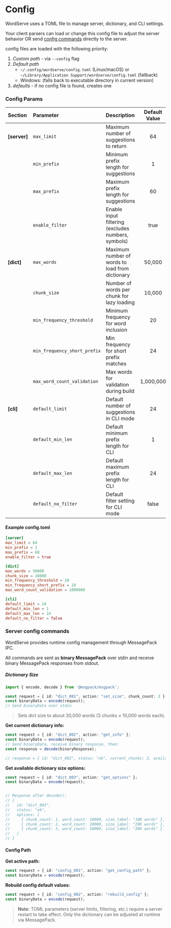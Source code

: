 # Config

WordServe uses a TOML file to manage server, dictionary, and CLI settings.

Your client parsers can load or change this config file to adjust the server behavior OR send [config commands](#server-config-commands) directly to the server.

config files are loaded with the following priority:

1. _Custom path_ -  via `--config` flag  
2. _Default path_
   - `~/.config/wordserve/config.toml` (Linux/macOS) or `~/Library/Application Support/wordserve/config.toml` (fallback)
   - Windows: (falls back to executable directory in current version)
3. _defaults_ - if no config file is found, creates one

### Config Params

| Section | Parameter | Description | Default Value |
|:--------|:----------|:------------|:-------------:|
| **[server]** | `max_limit` | Maximum number of suggestions to return | 64 |
| | `min_prefix` | Minimum prefix length for suggestions | 1 |
| | `max_prefix` | Maximum prefix length for suggestions | 60 |
| | `enable_filter` | Enable input filtering (excludes numbers, symbols) | true |
| **[dict]** | `max_words` | Maximum number of words to load from dictionary | 50,000 |
| | `chunk_size` | Number of words per chunk for lazy loading | 10,000 |
| | `min_frequency_threshold` | Minimum frequency for word inclusion | 20 |
| | `min_frequency_short_prefix` | Min frequency for short prefix matches | 24 |
| | `max_word_count_validation` | Max words for validation during build | 1,000,000 |
| **[cli]** | `default_limit` | Default number of suggestions in CLI mode | 24 |
| | `default_min_len` | Default minimum prefix length for CLI | 1 |
| | `default_max_len` | Default maximum prefix length for CLI | 24 |
| | `default_no_filter` | Default filter setting for CLI mode | false |

#### Example config.toml

```toml
[server]
max_limit = 64
min_prefix = 1
max_prefix = 60
enable_filter = true

[dict]
max_words = 50000
chunk_size = 10000
min_frequency_threshold = 20
min_frequency_short_prefix = 24
max_word_count_validation = 1000000

[cli]
default_limit = 24
default_min_len = 1
default_max_len = 24
default_no_filter = false
```

### Server config commands

WordServe provides runtime config management through MessagePack IPC.

All commands are sent as **binary MessagePack** over stdin and receive binary MessagePack responses from stdout.

##### Dictionary Size

```ts
import { encode, decode } from '@msgpack/msgpack';

const request = { id: "dict_001", action: "set_size", chunk_count: 3 };
const binaryData = encode(request);
// Send binaryData over stdin
```

> Sets dict size to about 30,000 words (3 chunks × 10,000 words each).

**Get current dictionary info:**

```ts
const request = { id: "dict_002", action: "get_info" };
const binaryData = encode(request);
// Send binaryData, receive binary response, then:
const response = decode(binaryResponse);

// response = { id: "dict_002", status: "ok", current_chunks: 3, available_chunks: 5 }
```

**Get available dictionary size options:**

```ts
const request = { id: "dict_003", action: "get_options" };
const binaryData = encode(request);


// Response after decode():
// {
//   id: "dict_003", 
//   status: "ok",
//   options: [
//     { chunk_count: 1, word_count: 10000, size_label: "10K words" },
//     { chunk_count: 2, word_count: 20000, size_label: "20K words" },
//     { chunk_count: 3, word_count: 30000, size_label: "30K words" }
//   ]
// }
```

#### Config Path

**Get active path:**

```ts
const request = { id: "config_001", action: "get_config_path" };
const binaryData = encode(request);
```

**Rebuild config default values:**

```ts
const request = { id: "config_002", action: "rebuild_config" };
const binaryData = encode(request);
```

> **Note**: TOML parameters (server limits, filtering, etc.) require a server restart to take effect.
> Only the dictionary can be adjusted at runtime via MessagePack.
